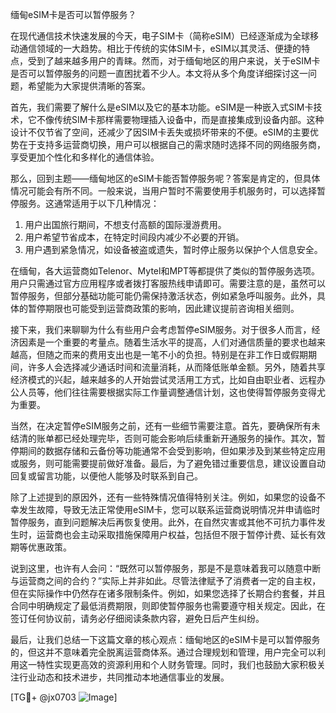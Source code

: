 缅甸eSIM卡是否可以暂停服务？

在现代通信技术快速发展的今天，电子SIM卡（简称eSIM）已经逐渐成为全球移动通信领域的一大趋势。相比于传统的实体SIM卡，eSIM以其灵活、便捷的特点，受到了越来越多用户的青睐。然而，对于缅甸地区的用户来说，关于eSIM卡是否可以暂停服务的问题一直困扰着不少人。本文将从多个角度详细探讨这一问题，希望能为大家提供清晰的答案。

首先，我们需要了解什么是eSIM以及它的基本功能。eSIM是一种嵌入式SIM卡技术，它不像传统SIM卡那样需要物理插入设备中，而是直接集成到设备内部。这种设计不仅节省了空间，还减少了因SIM卡丢失或损坏带来的不便。eSIM的主要优势在于支持多运营商切换，用户可以根据自己的需求随时选择不同的网络服务商，享受更加个性化和多样化的通信体验。

那么，回到主题——缅甸地区的eSIM卡能否暂停服务呢？答案是肯定的，但具体情况可能会有所不同。一般来说，当用户暂时不需要使用手机服务时，可以选择暂停服务。这通常适用于以下几种情况：

1. 用户出国旅行期间，不想支付高额的国际漫游费用。
2. 用户希望节省成本，在特定时间段内减少不必要的开销。
3. 用户遇到紧急情况，如设备被盗或遗失，暂时停止服务以保护个人信息安全。

在缅甸，各大运营商如Telenor、Mytel和MPT等都提供了类似的暂停服务选项。用户只需通过官方应用程序或者拨打客服热线申请即可。需要注意的是，虽然可以暂停服务，但部分基础功能可能仍需保持激活状态，例如紧急呼叫服务。此外，具体的暂停期限也可能受到运营商政策的影响，因此建议提前咨询相关细则。

接下来，我们来聊聊为什么有些用户会考虑暂停eSIM服务。对于很多人而言，经济因素是一个重要的考量点。随着生活水平的提高，人们对通信质量的要求也越来越高，但随之而来的费用支出也是一笔不小的负担。特别是在非工作日或假期期间，许多人会选择减少通话时间和流量消耗，从而降低账单金额。另外，随着共享经济模式的兴起，越来越多的人开始尝试灵活用工方式，比如自由职业者、远程办公人员等，他们往往需要根据实际工作量调整通信计划，这也使得暂停服务变得尤为重要。

当然，在决定暂停eSIM服务之前，还有一些细节需要注意。首先，要确保所有未结清的账单都已经处理完毕，否则可能会影响后续重新开通服务的操作。其次，暂停期间的数据存储和云备份等功能通常不会受到影响，但如果涉及到某些特定应用或服务，则可能需要提前做好准备。最后，为了避免错过重要信息，建议设置自动回复或留言功能，以便他人能够及时联系到自己。

除了上述提到的原因外，还有一些特殊情况值得特别关注。例如，如果您的设备不幸发生故障，导致无法正常使用eSIM卡，您可以联系运营商说明情况并申请临时暂停服务，直到问题解决后再恢复使用。此外，在自然灾害或其他不可抗力事件发生时，运营商也会主动采取措施保障用户权益，包括但不限于暂停计费、延长有效期等优惠政策。

说到这里，也许有人会问：“既然可以暂停服务，那是不是意味着我可以随意中断与运营商之间的合约？”实际上并非如此。尽管法律赋予了消费者一定的自主权，但在实际操作中仍然存在诸多限制条件。例如，如果您选择了长期合约套餐，并且合同中明确规定了最低消费期限，则即使暂停服务也需要遵守相关规定。因此，在签订任何协议前，请务必仔细阅读条款内容，避免日后产生纠纷。

最后，让我们总结一下这篇文章的核心观点：缅甸地区的eSIM卡是可以暂停服务的，但这并不意味着完全脱离运营商体系。通过合理规划和管理，用户完全可以利用这一特性实现更高效的资源利用和个人财务管理。同时，我们也鼓励大家积极关注行业动态和技术进步，共同推动本地通信事业的发展。

[TG💪+ @jx0703 ![Image](https://github.com/user-attachments/assets/dbca1d08-cadb-493c-b0ec-ad6f7a83f270)]